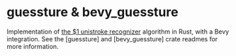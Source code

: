 # guessture & bevy_guessture

Implementation of [the $1 unistroke recognizer](http://depts.washington.edu/acelab/proj/dollar/index.html) algorithm in Rust,
with a Bevy integration. See the [guessture] and [bevy_guessture] crate readmes for more information.
